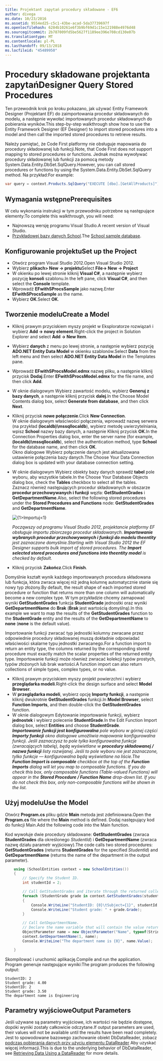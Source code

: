 ```yaml
---
title: Projektant zapytań procedury składowane - EF6
author: divega
ms.date: 10/23/2016
ms.assetid: 9554ed25-c5c1-43be-acad-5da37739697f
ms.openlocfilehash: 6284b10261e6f3b9bf69d1c15e121988e4976d48
ms.sourcegitcommit: 2b787009fd5be5627f1189ee396e708cd130e07b
ms.translationtype: MT
ms.contentlocale: pl-PL
ms.lasthandoff: 09/13/2018
ms.locfileid: "45489950"
---
```

# <a name="designer-query-stored-procedures"></a><span data-ttu-id="c92a9-102">Procedury składowane projektanta zapytań</span><span class="sxs-lookup"><span data-stu-id="c92a9-102">Designer Query Stored Procedures</span></span>
<span data-ttu-id="c92a9-103">Ten przewodnik krok po kroku pokazano, jak używać Entity Framework Designer (Projektant EF) do zaimportowania procedur składowanych do modelu, a następnie wywołać importowanych procedur składowanych do pobierania wyników.</span><span class="sxs-lookup"><span data-stu-id="c92a9-103">This step-by-step walkthrough show how to use the Entity Framework Designer (EF Designer) to import stored procedures into a model and then call the imported stored procedures to retrieve results.</span></span> 

<span data-ttu-id="c92a9-104">Należy pamiętać, że Code First platformy nie obsługuje mapowania do procedury składowanej lub funkcji.</span><span class="sxs-lookup"><span data-stu-id="c92a9-104">Note, that Code First does not support mapping to stored procedures or functions.</span></span> <span data-ttu-id="c92a9-105">Jednak można wywoływać procedury składowanej lub funkcji za pomocą metody System.Data.Entity.DbSet.SqlQuery.</span><span class="sxs-lookup"><span data-stu-id="c92a9-105">However, you can call stored procedures or functions by using the System.Data.Entity.DbSet.SqlQuery method.</span></span> <span data-ttu-id="c92a9-106">Na przykład:</span><span class="sxs-lookup"><span data-stu-id="c92a9-106">For example:</span></span>
``` csharp
var query = context.Products.SqlQuery("EXECUTE [dbo].[GetAllProducts]")`;
```

## <a name="prerequisites"></a><span data-ttu-id="c92a9-107">Wymagania wstępne</span><span class="sxs-lookup"><span data-stu-id="c92a9-107">Prerequisites</span></span>

<span data-ttu-id="c92a9-108">W celu wykonania instrukcji w tym przewodniku potrzebne są następujące elementy:</span><span class="sxs-lookup"><span data-stu-id="c92a9-108">To complete this walkthrough, you will need:</span></span>

- <span data-ttu-id="c92a9-109">Najnowszą wersję programu Visual Studio.</span><span class="sxs-lookup"><span data-stu-id="c92a9-109">A recent version of Visual Studio.</span></span>
- <span data-ttu-id="c92a9-110">[Przykładowej bazy danych School](~/ef6/resources/school-database.md).</span><span class="sxs-lookup"><span data-stu-id="c92a9-110">The [School sample database](~/ef6/resources/school-database.md).</span></span>

## <a name="set-up-the-project"></a><span data-ttu-id="c92a9-111">Konfigurowanie projektu</span><span class="sxs-lookup"><span data-stu-id="c92a9-111">Set up the Project</span></span>

-   <span data-ttu-id="c92a9-112">Otwórz program Visual Studio 2012.</span><span class="sxs-lookup"><span data-stu-id="c92a9-112">Open Visual Studio 2012.</span></span>
-   <span data-ttu-id="c92a9-113">Wybierz **plikach&gt; New -&gt; projektu**</span><span class="sxs-lookup"><span data-stu-id="c92a9-113">Select **File-&gt; New -&gt; Project**</span></span>
-   <span data-ttu-id="c92a9-114">W okienku po lewej stronie kliknij **Visual C\#**, a następnie wybierz pozycję **konsoli** szablonu.</span><span class="sxs-lookup"><span data-stu-id="c92a9-114">In the left pane, click **Visual C\#**, and then select the **Console** template.</span></span>
-   <span data-ttu-id="c92a9-115">Wprowadź **EFwithSProcsSample** jako nazwę.</span><span class="sxs-lookup"><span data-stu-id="c92a9-115">Enter **EFwithSProcsSample** as the name.</span></span>
-   <span data-ttu-id="c92a9-116">Wybierz **OK**.</span><span class="sxs-lookup"><span data-stu-id="c92a9-116">Select **OK**.</span></span>

## <a name="create-a-model"></a><span data-ttu-id="c92a9-117">Tworzenie modelu</span><span class="sxs-lookup"><span data-stu-id="c92a9-117">Create a Model</span></span>

-   <span data-ttu-id="c92a9-118">Kliknij prawym przyciskiem myszy projekt w Eksploratorze rozwiązań i wybierz **Add -&gt; nowy element**.</span><span class="sxs-lookup"><span data-stu-id="c92a9-118">Right-click the project in Solution Explorer and select **Add -&gt; New Item**.</span></span>
-   <span data-ttu-id="c92a9-119">Wybierz **danych** z menu po lewej stronie, a następnie wybierz pozycję **ADO.NET Entity Data Model** w okienku szablonów.</span><span class="sxs-lookup"><span data-stu-id="c92a9-119">Select **Data** from the left menu and then select **ADO.NET Entity Data Model** in the Templates pane.</span></span>
-   <span data-ttu-id="c92a9-120">Wprowadź **EFwithSProcsModel.edmx** nazwę pliku, a następnie kliknij przycisk **Dodaj**.</span><span class="sxs-lookup"><span data-stu-id="c92a9-120">Enter **EFwithSProcsModel.edmx** for the file name, and then click **Add**.</span></span>
-   <span data-ttu-id="c92a9-121">W oknie dialogowym Wybierz zawartość modelu, wybierz **Generuj z bazy danych**, a następnie kliknij przycisk **dalej**.</span><span class="sxs-lookup"><span data-stu-id="c92a9-121">In the Choose Model Contents dialog box, select **Generate from database**, and then click **Next**.</span></span>
-   <span data-ttu-id="c92a9-122">Kliknij przycisk **nowe połączenie**.</span><span class="sxs-lookup"><span data-stu-id="c92a9-122">Click **New Connection**.</span></span>  
    <span data-ttu-id="c92a9-123">W oknie dialogowym właściwości połączenia, wprowadź nazwę serwera (na przykład **(localdb)\\mssqllocaldb**), wybierz metodę uwierzytelniania, wpisz **School** nazwy bazy danych, a następnie Kliknij przycisk **OK**.</span><span class="sxs-lookup"><span data-stu-id="c92a9-123">In the Connection Properties dialog box, enter the server name (for example, **(localdb)\\mssqllocaldb**), select the authentication method, type **School** for the database name, and then click **OK**.</span></span>  
    <span data-ttu-id="c92a9-124">Okno dialogowe Wybierz połączenie danych jest aktualizowana ustawienie połączenia bazy danych.</span><span class="sxs-lookup"><span data-stu-id="c92a9-124">The Choose Your Data Connection dialog box is updated with your database connection setting.</span></span>
-   <span data-ttu-id="c92a9-125">W oknie dialogowym Wybierz obiekty bazy danych sprawdź **tabel** pole wyboru, aby wszystkie tabele.</span><span class="sxs-lookup"><span data-stu-id="c92a9-125">In the Choose Your Database Objects dialog box, check the **Tables** checkbox to select all the tables.</span></span>  
    <span data-ttu-id="c92a9-126">Zaznacz również następujących procedur składowanych w obszarze **procedur przechowywanych i funkcji** węzła: **GetStudentGrades** i **GetDepartmentName**.</span><span class="sxs-lookup"><span data-stu-id="c92a9-126">Also, select the following stored procedures under the **Stored Procedures and Functions** node: **GetStudentGrades** and **GetDepartmentName**.</span></span> 

    ![{1&gt;Importuj&lt;1}](~/ef6/media/import.jpg)

    <span data-ttu-id="c92a9-128">*Począwszy od programu Visual Studio 2012, projektancie platformy EF obsługuje importu zbiorczego procedur składowanych. **Importowanie wybranych procedur przechowywanych i funkcji do modelu theentity** jest zaznaczone domyślnie.*</span><span class="sxs-lookup"><span data-stu-id="c92a9-128">*Starting with Visual Studio 2012 the EF Designer supports bulk import of stored procedures. The **Import selected stored procedures and functions into theentity model** is checked by default.*</span></span>
-   <span data-ttu-id="c92a9-129">Kliknij przycisk **Zakończ**.</span><span class="sxs-lookup"><span data-stu-id="c92a9-129">Click **Finish**.</span></span>

<span data-ttu-id="c92a9-130">Domyślnie kształt wynik każdego importowanych procedura składowana lub funkcja, która zwraca więcej niż jedną kolumnę automatycznie stanie się nowy typ złożony.</span><span class="sxs-lookup"><span data-stu-id="c92a9-130">By default, the result shape of each imported stored procedure or function that returns more than one column will automatically become a new complex type.</span></span> <span data-ttu-id="c92a9-131">W tym przykładzie chcemy zamapować wyniki **GetStudentGrades** funkcja **StudentGrade** jednostki oraz wyniki **GetDepartmentName** do **Brak** (**Brak** jest wartością domyślną).</span><span class="sxs-lookup"><span data-stu-id="c92a9-131">In this example we want to map the results of the **GetStudentGrades** function to the **StudentGrade** entity and the results of the **GetDepartmentName** to **none** (**none** is the default value).</span></span>

<span data-ttu-id="c92a9-132">Importowanie funkcji zwracać typ jednostki kolumny zwracane przez odpowiednie procedury składowanej muszą dokładnie odpowiadać właściwości skalarne typu jednostki zwracanego.</span><span class="sxs-lookup"><span data-stu-id="c92a9-132">For a function import to return an entity type, the columns returned by the corresponding stored procedure must exactly match the scalar properties of the returned entity type.</span></span> <span data-ttu-id="c92a9-133">Importowanie funkcji może również zwracać kolekcji typów prostych, typów złożonych lub brak wartości.</span><span class="sxs-lookup"><span data-stu-id="c92a9-133">A function import can also return collections of simple types, complex types, or no value.</span></span>

-   <span data-ttu-id="c92a9-134">Kliknij prawym przyciskiem myszy projekt powierzchni i wybierz **przeglądarka modeli**.</span><span class="sxs-lookup"><span data-stu-id="c92a9-134">Right-click the design surface and select **Model Browser**.</span></span>
-   <span data-ttu-id="c92a9-135">W **przeglądarka modeli**, wybierz opcję **Importy funkcji**, a następnie kliknij dwukrotnie **GetStudentGrades** funkcji.</span><span class="sxs-lookup"><span data-stu-id="c92a9-135">In **Model Browser**, select **Function Imports**, and then double-click the **GetStudentGrades** function.</span></span>
-   <span data-ttu-id="c92a9-136">W oknie dialogowym Edytowanie importowanie funkcji, wybierz **jednostek** i wybierz polecenie **StudentGrade**.</span><span class="sxs-lookup"><span data-stu-id="c92a9-136">In the Edit Function Import dialog box, select **Entities** and choose **StudentGrade**.</span></span>  
    <span data-ttu-id="c92a9-137">***Importowanie funkcji jest konfigurowalna** pole wyboru w górnej części **Importy funkcji** okno dialogowe umożliwia mapowanie konfigurowalna funkcji. Jeśli zaznaczysz to pole tylko konfigurowalna funkcje (zwracających tabelę), będą wyświetlane w **procedury składowanej / nazwa funkcji** listy rozwijanej. Jeśli to pole wyboru nie jest zaznaczone, tylko funkcje — konfigurowalna będą wyświetlane na liście.*</span><span class="sxs-lookup"><span data-stu-id="c92a9-137">*The **Function Import is composable** checkbox at the top of the **Function Imports** dialog will let you map to composable functions. If you do check this box, only composable functions (Table-valued Functions) will appear in the **Stored Procedure / Function Name** drop-down list. If you do not check this box, only non-composable functions will be shown in the list.*</span></span>

## <a name="use-the-model"></a><span data-ttu-id="c92a9-138">Użyj modelu</span><span class="sxs-lookup"><span data-stu-id="c92a9-138">Use the Model</span></span>

<span data-ttu-id="c92a9-139">Otwórz **Program.cs** pliku gdzie **Main** metoda jest zdefiniowana.</span><span class="sxs-lookup"><span data-stu-id="c92a9-139">Open the **Program.cs** file where the **Main** method is defined.</span></span> <span data-ttu-id="c92a9-140">Dodaj następujący kod do funkcji Main.</span><span class="sxs-lookup"><span data-stu-id="c92a9-140">Add the following code into the Main function.</span></span>

<span data-ttu-id="c92a9-141">Kod wywołuje dwie procedury składowane: **GetStudentGrades** (zwraca **StudentGrades** dla określonego *StudentId*) i **GetDepartmentName** (zwraca nazwę działu parametr wyjściowy).</span><span class="sxs-lookup"><span data-stu-id="c92a9-141">The code calls two stored procedures: **GetStudentGrades** (returns **StudentGrades** for the specified *StudentId*) and **GetDepartmentName** (returns the name of the department in the output parameter).</span></span>  

``` csharp
    using (SchoolEntities context = new SchoolEntities())
    {
        // Specify the Student ID.
        int studentId = 2;

        // Call GetStudentGrades and iterate through the returned collection.
        foreach (StudentGrade grade in context.GetStudentGrades(studentId))
        {
            Console.WriteLine("StudentID: {0}\tSubject={1}", studentId, grade.Subject);
            Console.WriteLine("Student grade: " + grade.Grade);
        }

        // Call GetDepartmentName.
        // Declare the name variable that will contain the value returned by the output parameter.
        ObjectParameter name = new ObjectParameter("Name", typeof(String));
        context.GetDepartmentName(1, name);
        Console.WriteLine("The department name is {0}", name.Value);

    }
```

<span data-ttu-id="c92a9-142">Skompilować i uruchomić aplikację.</span><span class="sxs-lookup"><span data-stu-id="c92a9-142">Compile and run the application.</span></span> <span data-ttu-id="c92a9-143">Program generuje następujące wyniki:</span><span class="sxs-lookup"><span data-stu-id="c92a9-143">The program produces the following output:</span></span>

```
StudentID: 2
Student grade: 4.00
StudentID: 2
Student grade: 3.50
The department name is Engineering
```

<a name="output-parameters"></a><span data-ttu-id="c92a9-144">Parametry wyjściowe</span><span class="sxs-lookup"><span data-stu-id="c92a9-144">Output Parameters</span></span>
-----------------

<span data-ttu-id="c92a9-145">Jeśli używane są parametry wyjściowe, ich wartości nie będzie dostępne, dopóki wyniki zostały całkowicie odczytane.</span><span class="sxs-lookup"><span data-stu-id="c92a9-145">If output parameters are used, their values will not be available until the results have been read completely.</span></span> <span data-ttu-id="c92a9-146">Jest to spowodowane bazowego zachowanie obiekt DbDataReader, zobacz [podczas pobierania danych przy użyciu elementu DataReader](http://go.microsoft.com/fwlink/?LinkID=398589) Aby uzyskać więcej informacji.</span><span class="sxs-lookup"><span data-stu-id="c92a9-146">This is due to the underlying behavior of DbDataReader, see [Retrieving Data Using a DataReader](http://go.microsoft.com/fwlink/?LinkID=398589) for more details.</span></span>
